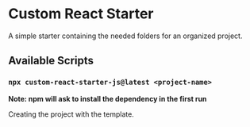 # Custom React Starter

A simple starter containing the needed folders for an organized project.

## Available Scripts

### `npx custom-react-starter-js@latest <project-name>`

**Note: npm will ask to install the dependency in the first run**

Creating the project with the template.
